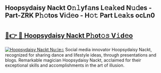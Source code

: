 ## Hoopsydaisy Nackt O𝚗𝚕yf𝚊ns L𝚎a𝚔ed N𝚞𝚍es - Part-ZRK P𝚑𝚘tos Vi𝚍𝚎o - H𝚘𝚝 Part L𝚎a𝚔s ocLn0

# <h2><a href="http://kf25sv.oniu.top/?m=Hoopsydaisy+Nackt">🔗👉 🔴 Hoopsydaisy Nackt P𝚑ot𝚘𝚜 V𝚒d𝚎o</a></h2>

[![Hoopsydaisy Nackt Nu𝚍e𝚜](https://i.imgur.com/0qMVB7G.gif)](http://kf25sv.oniu.top/?m=Hoopsydaisy+Nackt)
Social media innovator Hoopsydaisy Nackt, recognized for sharing dance and lifestyle ideas, through presentations and blogs. Remarkable magician Hoopsydaisy Nackt, acclaimed for their exceptional skills and accomplishments in the art of illusion.  
